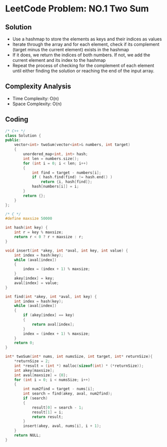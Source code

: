 # LeetCode Problem: NO.1 Two Sum

## Solution

- Use a hashmap to store the elements as keys and their indices as values
- Iterate through the array and for each element, check if its complement (target minus the current element) exists in the hashmap
- If it does, we return the indices of both numbers. If not, we add the current element and its index to the hashmap 
- Repeat the process of checking for the complement of each element until either finding the solution or reaching the end of the input array.

## Complexity Analysis

- Time Complexity: O(n)
- Space Complexity: O(n)

## Coding

```cpp
/* C++ */
class Solution {
public:
    vector<int> twoSum(vector<int>& numbers, int target)
    {
        unordered_map<int, int> hash; 
        int len = numbers.size();
        for (int i = 0; i < len; i++)
        {
            int find = target - numbers[i];
            if ( hash.find(find) != hash.end() )
                return {i, hash[find]};
            hash[numbers[i]] = i;    
        }
        return {};
    }
};
```

```c
/* C */
#define maxsize 50000

int hash(int key) {
    int r = key % maxsize;
    return r < 0 ? r + maxsize : r;
}

void insert(int *akey, int *aval, int key, int value) {
    int index = hash(key);
    while (aval[index]) 
    {
        index = (index + 1) % maxsize;
    }
    akey[index] = key;
    aval[index] = value;
}

int find(int *akey, int *aval, int key) {
    int index = hash(key);
    while (aval[index])
    {
        if (akey[index] == key) 
        {
            return aval[index];
        }
        index = (index + 1) % maxsize;
    }
    return 0;
}

int* twoSum(int* nums, int numsSize, int target, int* returnSize){
    *returnSize = 2;
    int *result = (int *) malloc(sizeof(int) * (*returnSize));
    int akey[maxsize];
    int aval[maxsize] = {0};
    for (int i = 0; i < numsSize; i++) 
    {
        int num2find = target - nums[i];
        int search = find(akey, aval, num2find);
        if (search) 
        {
            result[0] = search - 1;
            result[1] = i;
            return result;
        }
        insert(akey, aval, nums[i], i + 1);
    }
    return NULL;
}